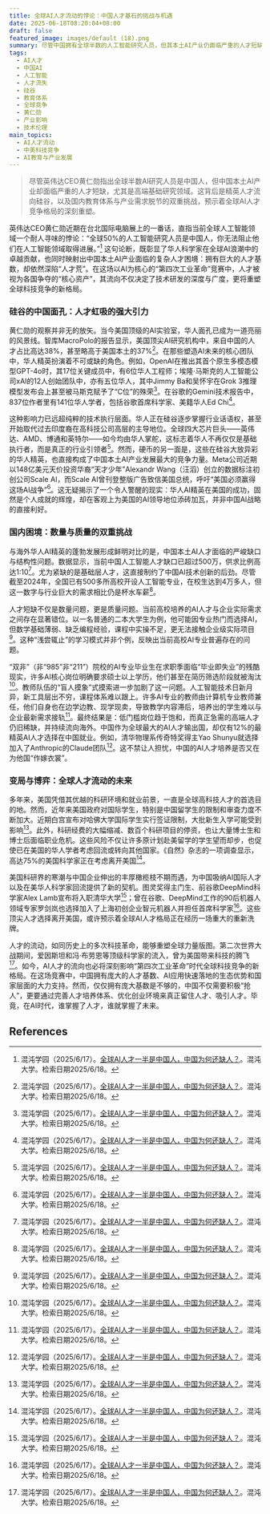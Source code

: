 ```yaml
---
title: 全球AI人才流动的悖论：中国人才基石的挑战与机遇
date: 2025-06-18T08:20:04+08:00
draft: false
featured_image: images/default (18).png
summary: 尽管中国拥有全球半数的人工智能研究人员，但其本土AI产业仍面临严重的人才短缺与结构性问题。核心挑战在于大量顶尖华人AI精英流向美国硅谷，以及中国国内AI教育体系与快速变化的产业需求脱节。随着美国对国际人才政策的收紧和全球对AI人才竞争的加剧，这场人才流动竞赛将重塑未来全球科技格局。
tags: 
  - AI人才
  - 中国AI
  - 人工智能
  - 人才流失
  - 硅谷
  - 教育体系
  - 全球竞争
  - 黄仁勋
  - 产业影响
  - 技术伦理
main_topics: 
  - AI人才流动
  - 中美科技竞争
  - AI教育与产业发展
---
```


> 尽管英伟达CEO黄仁勋指出全球半数AI研究人员是中国人，但中国本土AI产业却面临严重的人才短缺，尤其是高端基础研究领域。这背后是精英人才流向硅谷，以及国内教育体系与产业需求脱节的双重挑战，预示着全球AI人才竞争格局的深刻重塑。

英伟达CEO黄仁勋近期在台北国际电脑展上的一番话，直指当前全球人工智能领域一个耐人寻味的悖论：“全球50%的人工智能研究人员是中国人，你无法阻止他们在人工智能领域取得进展。”[^1] 这句论断，既彰显了华人科学家在全球AI浪潮中的卓越贡献，也同时映射出中国本土AI产业面临的复杂人才困境：拥有巨大的人才基数，却依然深陷“人才荒”。在这场以AI为核心的“第四次工业革命”竞赛中，人才被视为各国争夺的“核心资产”，其流向不仅决定了技术研发的深度与广度，更将重塑全球科技竞争的新格局。

### 硅谷的中国面孔：人才虹吸的强大引力

黄仁勋的观察并非无的放矢。当今美国顶级的AI实验室，华人面孔已成为一道亮丽的风景线。智库MacroPolo的报告显示，美国顶尖AI研究机构中，来自中国的人才占比高达38%，甚至略高于美国本土的37%[^1]。在那些塑造AI未来的核心团队中，华人精英扮演着不可或缺的角色。例如，OpenAI在推出其首个原生多模态模型GPT-4o时，其17位关键成员中，有6位华人工程师；埃隆·马斯克的人工智能公司xAI的12人创始团队中，亦有五位华人，其中Jimmy Ba和吴怀宇在Grok 3推理模型发布会上甚至被马斯克赋予了“C位”的殊荣[^1]。在谷歌的Gemini技术报告中，837位作者里有141位华人学者，包括谷歌首席科学家、美籍华人Ed Chi[^1]。

这种影响力已远超纯粹的技术执行层面。华人正在硅谷逐步掌握行业话语权，甚至开始取代过去印度裔在高科技公司高层的主导地位。全球四大芯片巨头——英伟达、AMD、博通和英特尔——如今均由华人掌舵，这标志着华人不再仅仅是基础执行者，而是真正的行业引领者[^1]。然而，硬币的另一面是，这些在硅谷大放异彩的华人精英，也直接构成了中国本土AI产业发展最大的竞争力量。Meta公司近期以148亿美元天价投资华裔“天才少年”Alexandr Wang（汪滔）创立的数据标注初创公司Scale AI，而Scale AI曾刊登整版广告致信美国总统，呼吁“美国必须赢得这场AI战争”[^1]。这无疑揭示了一个令人警醒的现实：华人AI精英在美国的成功，固然是个人成就的辉煌，却在客观上为美国的AI领导地位添砖加瓦，并非中国AI战略的直接利好。

### 国内困境：数量与质量的双重挑战

与海外华人AI精英的蓬勃发展形成鲜明对比的是，中国本土AI人才面临的严峻缺口与结构性问题。数据显示，当前中国人工智能人才缺口已超过500万，供求比例高达1∶10[^1]。尤为紧缺的是基础层人才，这直接制约了中国AI技术创新的后劲。尽管截至2024年，全国已有500多所高校开设人工智能专业，在校生达到4万多人，但这一数字与行业巨大的需求相比仍是杯水车薪[^1]。

人才短缺不仅是数量问题，更是质量问题。当前高校培养的AI人才与企业实际需求之间存在显著错位。以一名普通的二本大学生为例，他可能因专业热门而选择AI，但数学基础薄弱、缺乏编程经验，课程中实操不足，更无法接触企业级实际项目[^1]。这种“浅尝辄止”的学习模式并非个例，反映出当前高校AI专业普遍存在的问题。

“双非”（非“985”非“211”）院校的AI专业毕业生在求职季面临“毕业即失业”的残酷现实，许多AI核心岗位明确要求硕士以上学历，他们甚至在简历筛选阶段就被淘汰[^1]。教师队伍的“盲人摸象”式摸索进一步加剧了这一问题。人工智能技术日新月异，新工具层出不穷，课程体系难以跟上。许多AI专业的教师由计算机专业教师兼任，他们自身也在边学边教、现学现卖，导致教学内容滞后，培养出的学生难以与企业最新需求接轨[^1]。最终结果是：低门槛岗位趋于饱和，而真正急需的高端人才仍旧稀缺，并持续流向海外。中国作为全球最大的AI人才输出国，却仅有12%的最精英AI人才选择在中国就业。例如，清华物理系传奇特奖得主Yao Shunyu就选择加入了Anthropic的Claude团队[^1]。这不禁让人担忧，中国的AI人才培养是否又在为他国“作嫁衣裳”。

### 变局与博弈：全球人才流动的未来

多年来，美国凭借其优越的科研环境和就业前景，一直是全球高科技人才的首选目的地。然而，近年来美国政府对国际学生，特别是中国留学生的限制和审查力度不断加大。近期白宫宣布对哈佛大学国际学生实行签证限制，大批新生入学可能受到影响[^1]。此外，科研经费的大幅缩减、数百个科研项目的停资，也让大量博士生和博士后面临职业危机。这些风险不仅让许多原计划赴美留学的学生望而却步，也促使已在美国的华人学者考虑回流或转向其他国家。《自然》杂志的一项调查显示，高达75%的美国科学家正在考虑离开美国[^1]。

美国科研界的寒潮与中国企业伸出的丰厚橄榄枝不期而遇，为中国吸纳AI国际人才以及在美华人科学家回流提供了新的契机。图灵奖得主门生、前谷歌DeepMind科学家Alex Lamb宣布将入职清华大学[^1]；曾在谷歌、DeepMind工作的90后机器人领域专家罗剑岚也选择加入了上海初创企业智元机器人并担任首席科学家[^1]。这些顶尖人才选择离开美国，或许预示着全球AI人才格局正在经历一场重大的重新洗牌。

人才的流动，如同历史上的多次科技革命，能够重塑全球力量版图。第二次世界大战期间，爱因斯坦和冯·布劳恩等顶级科学家的流入，曾为美国带来科技的腾飞[^1]。如今，AI人才的流向也必将深刻影响“第四次工业革命”时代全球科技竞争的新格局。在这场竞赛中，中国拥有庞大的人才基数、AI应用快速落地的生态优势和国家层面的大力支持。然而，仅仅拥有庞大基数是不够的，中国不仅需要积极“抢人”，更要通过完善人才培养体系、优化创业环境来真正留住人才、吸引人才。毕竟，在AI时代，谁掌握了人才，谁就掌握了未来。

## References
[^1]: 混沌学园（2025/6/17）。[全球AI人才一半是中国人，中国为何还缺人？](https://mp.weixin.qq.com/s?__biz=MzUyMDQ5NzI5Mg==&mid=2247605354&idx=1&sn=4388b2c06acbbcf4b0585ada2c6d3773&chksm=f86a22302278503124318d3f98844a5881cf87dfa7259d4036137fe481dc0cbd5712fe199fa9&scene=0&xtrack=1#rd)。混沌大学。检索日期2025/6/18。
[^2]: 36氪（2025/6/17）。[全球ai人才一半是中国人，中国为何还缺人？-36氪](https://36kr.com/p/3340533396093446)。36氪。检索日期2025/6/18。
[^3]: 腾讯新闻（2025/6/17）。[全球AI人才一半是中国人，中国为何还缺人？_腾讯新闻](https://news.qq.com/rain/a/20250617A08UZI00)。腾讯新闻。检索日期2025/6/18。
[^4]: 网易订阅（2024/6/8）。[为何"全球一半AI人才都是中国人"？答案或在这些故事中|吴飞|创业|大学生|人工智能算法_网易订阅](https://www.163.com/dy/article/K1H5I1EC055040N3.html)。网易订阅。检索日期2025/6/18。
[^5]: 京报网（2025/6/8）。[为何"全球一半AI人才都是中国人"？答案或在这些故事中_京报网](https://news.bjd.com.cn/2025/06/08/11190868.shtml)。京报网。检索日期2025/6/18。
[^6]: 凤凰网（未知日期）。[黄仁勋：全球一半AI人才都是中国人，根本阻挡不了_凤凰网](https://news.ifeng.com/c/8jVTTY7oG8N)。凤凰网。检索日期2025/6/18。
